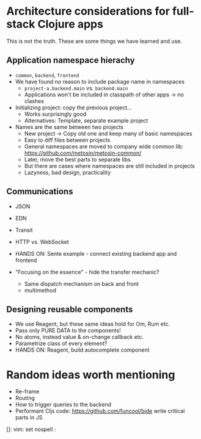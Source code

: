 # Architecture considerations for full-stack Clojure apps

This is not the truth. These are some things we have learned and use.

## Application namespace hierachy

- `common`, `backend`, `frontend`
- We have found no reason to include package name in namespaces
    - `project-a.backend.main` vs. `backend.main`
    - Applications won't be included in classpath of other apps -> no clashes
- Initializing project: copy the previous project...
    - Works surprisingly good
    - Alternatives: Template, separate example project
- Names are the same between two projects
    - New project -> Copy old one and keep many of basic namespaces
    - Easy to diff files between projects
    - General namespaces are moved to company wide common lib: https://github.com/metosin/metosin-common/
    - Later, move the best parts to separate libs
    - But there are cases where namespaces are still included in projects
    - Lazyness, bad design, practicality

## Communications

- JSON
- EDN
- Transit
- HTTP vs. WebSocket
- HANDS ON: Sente example - connect existing backend app and frontend

- "Focusing on the essence" - hide the transfer mechanic?
    - Same dispatch mechanism on back and front
    - multimethod

## Designing reusable components

- We use Reagent, but these same ideas hold for Om, Rum etc.
- Pass only PURE DATA to the components!
- No atoms, instead value & on-change callback etc.
- Parametrize class of every element?
- HANDS ON: Reagent, build autocomplete component

# Random ideas worth mentioning

- Re-frame
- Routing
- How to trigger queries to the backend
- Performant Cljs code: https://github.com/funcool/bide write critical parts in JS

[]: vim: set nospell :
